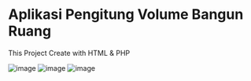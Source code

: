 # Aplikasi Pengitung Volume Bangun Ruang

This Project Create with  HTML & PHP

![image](https://user-images.githubusercontent.com/116789509/198831216-2bf62ae6-d988-4408-8b17-ffc337f45644.png)
![image](https://user-images.githubusercontent.com/116789509/198831246-94bccfcb-f4f4-4bbf-9fd7-3496626f72cf.png)
![image](https://user-images.githubusercontent.com/116789509/198831254-b2215bfd-ff2c-48a2-a3d3-f14a404ea0a6.png)
